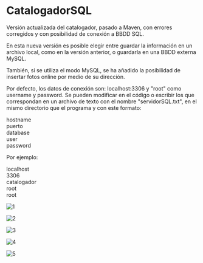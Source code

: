 # CatalogadorSQL
Versión actualizada del catalogador, pasado a Maven, con errores corregidos y con posibilidad de conexión a BBDD SQL.

En esta nueva versión es posible elegir entre guardar la información en un archivo local, como en la versión anterior, o guardarla en una BBDD externa MySQL.

También, si se utiliza el modo MySQL, se ha añadido la posibilidad de insertar fotos online por medio de su dirección.

Por defecto, los datos de conexión son: localhost:3306 y "root" como username y password. Se pueden modificar en el código o escribir los que correspondan en un archivo de texto con el nombre "servidorSQL.txt", en el mismo directorio que el programa y con este formato:

hostname  
puerto  
database  
user  
password  

Por ejemplo:

localhost  
3306  
catalogador  
root  
root  

![1](https://imgur.com/Mj5y6KO.png)

![2](https://imgur.com/XLWO8Vc.png)

![3](https://imgur.com/rLYzTZa.png)

![4](https://imgur.com/VJCj0qE.png)

![5](https://imgur.com/JujRJ2B.png)
